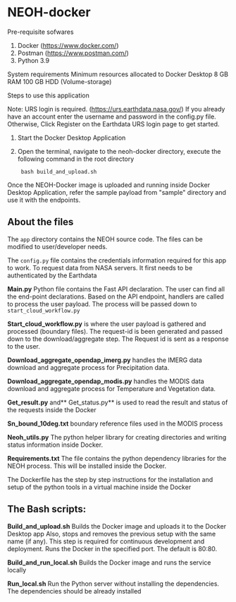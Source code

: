 # NEOH-docker

Pre-requisite sofwares

1. Docker (https://www.docker.com/)
2. Postman (https://www.postman.com/)
3. Python 3.9 

System requirements
	Minimum resources allocated to Docker Desktop
	8 GB RAM
	100 GB HDD (Volume-storage)

Steps to use this application

Note: URS login is required. (https://urs.earthdata.nasa.gov/) If you already have an account enter the username and password in the config.py file. Otherwise, Click Register on the Earthdata URS login page to get started.

1. Start the Docker Desktop Application

2. Open the terminal, navigate to the neoh-docker directory, execute the following command in the root directory 

		bash build_and_upload.sh 

Once the NEOH-Docker image is uploaded and running inside Docker Desktop Application, refer the sample payload from "sample" directory and use it with the endpoints. 

## About the files

The `app` directory contains the NEOH source code. The files can be modified to user/developer needs.

The `config.py` file contains the credentials information required for this app to work. To request data from NASA servers. It first needs to be authenticated by the Earthdata 



**Main.py** Python file contains the Fast API declaration. The user can find all the end-point declarations. Based on the API endpoint, handlers are called to process the user payload. The process will be passed down to `start_cloud_workflow.py`

**Start_cloud_workflow.py** is where the user payload is gathered and processed (boundary files). The request-id is been generated and passed down to the download/aggregate step. The Request id is sent as a response to the user.

**Download_aggregate_opendap_imerg.py** handles the IMERG data download and aggregate process for Precipitation data. 

**Download_aggregate_opendap_modis.py** handles the MODIS data download and aggregate process for Temperature and Vegetation data. 

**Get_result.py** and** Get_status.py** is used to read the result and status of the requests inside the Docker

**Sn_bound_10deg.txt** boundary reference files used in the MODIS process

**Neoh_utils.py** The python helper library for creating directories and writing status information inside Docker.

**Requirements.txt**
	The file contains the python dependency libraries for the NEOH process. This will be installed inside the Docker. 


The Dockerfile has the step by step instructions for the installation and setup of the python tools in a virtual machine inside the Docker

## The Bash scripts: 

**Build_and_upload.sh**
	Builds the Docker image and uploads it to the Docker Desktop app
Also, stops and removes the previous setup with the same name (if any). This step is required for continuous development and deployment.
Runs the Docker in the specified port. The default is 80:80.

**Build_and_run_local.sh**
	Builds the Docker image and runs the service locally

**Run_local.sh**
Run the Python server without installing the dependencies. The dependencies should be already installed
